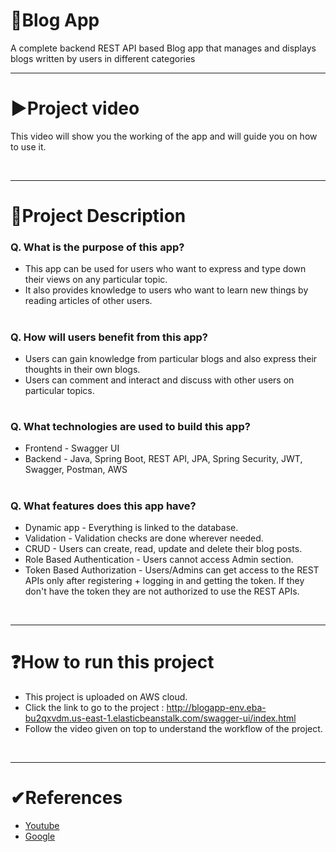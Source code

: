 # 📝Blog App

A complete backend REST API based Blog app that manages and displays blogs written by users in different categories
<br/>
<hr>

# ▶Project video
This video will show you the working of the app and will guide you on how to use it.

<br/>
<hr>

# 📄Project Description
### Q. What is the purpose of this app?
- This app can be used for users who want to express and type down their views on any particular topic.
- It also provides knowledge to users who want to learn new things by reading articles of other users.
#

### Q. How will users benefit from this app?
- Users can gain knowledge from particular blogs and also express their thoughts in their own blogs.
- Users can comment and interact and discuss with other users on particular topics.
#

### Q. What technologies are used to build this app?
- Frontend - Swagger UI
- Backend - Java, Spring Boot, REST API, JPA, Spring Security, JWT, Swagger, Postman, AWS
#

### Q. What features does this app have?
- Dynamic app - Everything is linked to the database.
- Validation - Validation checks are done wherever needed.
- CRUD - Users can create, read, update and delete their blog posts.
- Role Based Authentication - Users cannot access Admin section. 
- Token Based Authorization - Users/Admins can get access to the REST APIs only after registering + logging in and getting the token. If they don't have the token they are not authorized to use the REST APIs.

<br/>
<hr>

# ❓How to run this project
- This project is uploaded on AWS cloud.
- Click the link to go to the project : http://blogapp-env.eba-bu2qxvdm.us-east-1.elasticbeanstalk.com/swagger-ui/index.html
- Follow the video given on top to understand the workflow of the project.

<br/>
<hr>

# ✔References
* [Youtube](https://www.youtube.com/watch?v=Uh-N_6Lccr4)
* [Google](https://www.google.com/)
